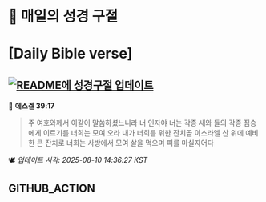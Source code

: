 # 🙏 매일의 성경 구절
# [Daily Bible verse]
## [![README에 성경구절 업데이트](https://github.com/DONGSUKA/first_test/actions/workflows/update-readme-bible.yml/badge.svg)](https://github.com/DONGSUKA/first_test/actions/workflows/update-readme-bible.yml)
<!-- START_BIBLE_VERSE -->
📖 **에스겔 39:17**
> 주 여호와께서 이같이 말씀하셨느니라 너 인자야 너는 각종 새와 들의 각종 짐승에게 이르기를 너희는 모여 오라 내가 너희를 위한 잔치곧 이스라엘 산 위에 예비한 큰 잔치로 너희는 사방에서 모여 살을 먹으며 피를 마실지어다

🕊️ _업데이트 시각: 2025-08-10 14:36:27 KST_
  <!-- END_BIBLE_VERSE -->
## GITHUB_ACTION
